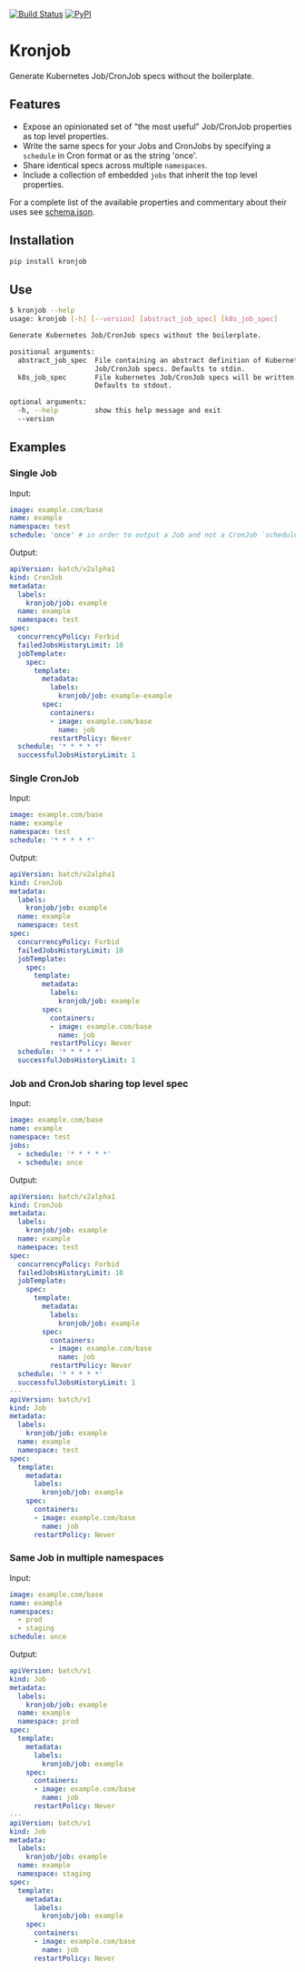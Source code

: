 [![Build Status](https://travis-ci.org/better/kronjob.svg?branch=master)](https://travis-ci.org/better/kronjob) [![PyPI](https://img.shields.io/pypi/v/kronjob.svg)]()


# Kronjob

Generate Kubernetes Job/CronJob specs without the boilerplate.


## Features

* Expose an opinionated set of "the most useful" Job/CronJob properties as top level properties.
* Write the same specs for your Jobs and CronJobs by specifying a `schedule` in Cron format or as the string 'once'.
* Share identical specs across multiple `namespaces`.
* Include a collection of embedded `jobs` that inherit the top level properties.

For a complete list of the available properties and commentary about their uses see [schema.json](./schema.json).


## Installation

```bash
pip install kronjob
```


## Use

```bash
$ kronjob --help
usage: kronjob [-h] [--version] [abstract_job_spec] [k8s_job_spec]

Generate Kubernetes Job/CronJob specs without the boilerplate.

positional arguments:
  abstract_job_spec  File containing an abstract definition of Kubernetes
                     Job/CronJob specs. Defaults to stdin.
  k8s_job_spec       File kubernetes Job/CronJob specs will be written to.
                     Defaults to stdout.

optional arguments:
  -h, --help         show this help message and exit
  --version
```


## Examples

### Single Job

Input:

```yaml
image: example.com/base
name: example
namespace: test
schedule: 'once' # in order to output a Job and not a CronJob `schedule` must be 'once'
```

Output:

```yaml
apiVersion: batch/v2alpha1
kind: CronJob
metadata:
  labels:
    kronjob/job: example
  name: example
  namespace: test
spec:
  concurrencyPolicy: Forbid
  failedJobsHistoryLimit: 10
  jobTemplate:
    spec:
      template:
        metadata:
          labels:
            kronjob/job: example-example
        spec:
          containers:
          - image: example.com/base
            name: job
          restartPolicy: Never
  schedule: '* * * * *'
  successfulJobsHistoryLimit: 1
```

### Single CronJob

Input:

```yaml
image: example.com/base
name: example
namespace: test
schedule: '* * * * *'
```

Output:

```yaml
apiVersion: batch/v2alpha1
kind: CronJob
metadata:
  labels:
    kronjob/job: example
  name: example
  namespace: test
spec:
  concurrencyPolicy: Forbid
  failedJobsHistoryLimit: 10
  jobTemplate:
    spec:
      template:
        metadata:
          labels:
            kronjob/job: example
        spec:
          containers:
          - image: example.com/base
            name: job
          restartPolicy: Never
  schedule: '* * * * *'
  successfulJobsHistoryLimit: 1
```

### Job and CronJob sharing top level spec

Input:

```yaml
image: example.com/base
name: example
namespace: test
jobs:
  - schedule: '* * * * *'
  - schedule: once
```

Output:

```yaml
apiVersion: batch/v2alpha1
kind: CronJob
metadata:
  labels:
    kronjob/job: example
  name: example
  namespace: test
spec:
  concurrencyPolicy: Forbid
  failedJobsHistoryLimit: 10
  jobTemplate:
    spec:
      template:
        metadata:
          labels:
            kronjob/job: example
        spec:
          containers:
          - image: example.com/base
            name: job
          restartPolicy: Never
  schedule: '* * * * *'
  successfulJobsHistoryLimit: 1
---
apiVersion: batch/v1
kind: Job
metadata:
  labels:
    kronjob/job: example
  name: example
  namespace: test
spec:
  template:
    metadata:
      labels:
        kronjob/job: example
    spec:
      containers:
      - image: example.com/base
        name: job
      restartPolicy: Never
```

### Same Job in multiple namespaces

Input:

```yaml
image: example.com/base
name: example
namespaces:
  - prod
  - staging
schedule: once
```

Output:

```yaml
apiVersion: batch/v1
kind: Job
metadata:
  labels:
    kronjob/job: example
  name: example
  namespace: prod
spec:
  template:
    metadata:
      labels:
        kronjob/job: example
    spec:
      containers:
      - image: example.com/base
        name: job
      restartPolicy: Never
---
apiVersion: batch/v1
kind: Job
metadata:
  labels:
    kronjob/job: example
  name: example
  namespace: staging
spec:
  template:
    metadata:
      labels:
        kronjob/job: example
    spec:
      containers:
      - image: example.com/base
        name: job
      restartPolicy: Never
```
